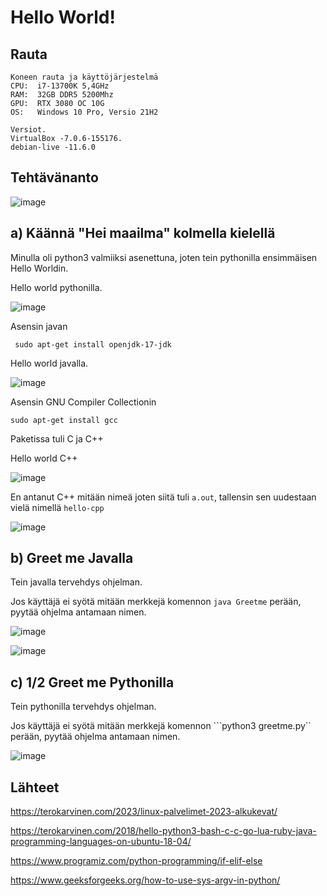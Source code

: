 # Hello World!  

## Rauta

    Koneen rauta ja käyttöjärjestelmä
    CPU:  i7-13700K 5,4GHz
    RAM:  32GB DDR5 5200Mhz
    GPU:  RTX 3080 OC 10G
    OS:   Windows 10 Pro, Versio 21H2
    
    Versiot. 
    VirtualBox -7.0.6-155176.
    debian-live -11.6.0
    

## Tehtävänanto
![image](https://user-images.githubusercontent.com/122887067/223690361-1ae1586a-09ee-4e58-b02b-abadeed9cda8.png)

## a) Käännä "Hei maailma" kolmella kielellä

Minulla oli python3 valmiiksi asenettuna, joten tein pythonilla ensimmäisen Hello Worldin.

Hello world pythonilla.

![image](https://user-images.githubusercontent.com/122887067/223691104-7774dcd7-273c-4e56-98c3-ede1ff9b23e1.png)

Asensin javan 
     
     sudo apt-get install openjdk-17-jdk
     
Hello world javalla.
     
![image](https://user-images.githubusercontent.com/122887067/223692518-67e7725b-a57d-4ad5-8d2d-576bad3b848d.png)

Asensin GNU Compiler Collectionin

    sudo apt-get install gcc

Paketissa tuli C ja C++

Hello world C++

![image](https://user-images.githubusercontent.com/122887067/223694038-806ea799-3817-44b1-9c38-33d3b3f497a2.png)

En antanut C++ mitään nimeä joten siitä tuli ``a.out``, tallensin sen uudestaan vielä nimellä ``hello-cpp``

![image](https://user-images.githubusercontent.com/122887067/223693953-d67e32b6-0488-46d1-994d-d260d283859c.png)

## b) Greet me Javalla

Tein javalla tervehdys ohjelman.

Jos käyttäjä ei syötä mitään merkkejä komennon ``java Greetme`` perään, pyytää ohjelma antamaan nimen.

![image](https://user-images.githubusercontent.com/122887067/223705268-37b9a4ef-6290-4a8d-b121-0130351b7582.png)

![image](https://user-images.githubusercontent.com/122887067/223703838-3a54b30c-5c21-407e-9a2c-244999c30aea.png)

## c) 1/2 Greet me Pythonilla

Tein pythonilla tervehdys ohjelman.

Jos käyttäjä ei syötä mitään merkkejä komennon ```python3 greetme.py`` perään, pyytää ohjelma antamaan nimen.

![image](https://user-images.githubusercontent.com/122887067/223705017-c49a9481-d53e-48dd-9036-86ae7782ed53.png)

## Lähteet

https://terokarvinen.com/2023/linux-palvelimet-2023-alkukevat/

https://terokarvinen.com/2018/hello-python3-bash-c-c-go-lua-ruby-java-programming-languages-on-ubuntu-18-04/

https://www.programiz.com/python-programming/if-elif-else

https://www.geeksforgeeks.org/how-to-use-sys-argv-in-python/




